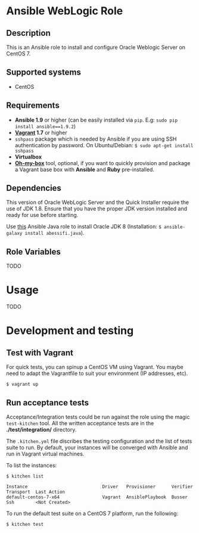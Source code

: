 # Ansible WebLogic Role

## Description

This is an Ansible role to install and configure Oracle Weblogic Server on CentOS 7.

## Supported systems

- CentOS

## Requirements

- **Ansible 1.9** or higher (can be easily installed via `pip`. E.g: `sudo pip install ansible==1.9.2`)
- **[Vagrant](https://www.vagrantup.com) 1.7** or higher
- `sshpass` package which is needed by Ansible if you are using SSH authentication by password. On Ubuntu/Debian: `$ sudo apt-get install sshpass`
- **Virtualbox**
- **[Oh-my-box](https://github.com/abessifi/oh-my-box)** tool, optional, if you want to quickly provision and package a Vagrant base box with **Ansible** and **Ruby** pre-installed.

## Dependencies

This version of Oracle WebLogic Server and the Quick Installer require the use of JDK 1.8.  Ensure that you have the proper JDK version installed and ready for use before starting.

Use [this](https://github.com/abessifi/ansible-java) Ansible Java role to install Oracle JDK 8 (Installation: `$ ansible-galaxy install abessifi.java`).

## Role Variables

TODO

# Usage

TODO

# Development and testing

## Test with Vagrant

For quick tests, you can spinup a CentOS VM using Vagrant. You maybe need to adapt the Vagrantfile to suit your environment (IP addresses, etc).

    $ vagrant up

## Run acceptance tests

Acceptance/Integration tests could be run against the role using the magic `test-kitchen` tool. All the written acceptance tests are in the **./test/integration/** directory.

The `.kitchen.yml` file discribes the testing configuration and the list of tests suite to run. By default, your instances will be converged with Ansible and run in Vagrant virtual machines.

To list the instances:

    $ kitchen list

    Instance                            Driver   Provisioner      Verifier  Transport  Last Action
    default-centos-7-x64				Vagrant  AnsiblePlaybook  Busser    Ssh        <Not Created>

To run the default test suite on a CentOS 7 platform, run the following:

    $ kitchen test

